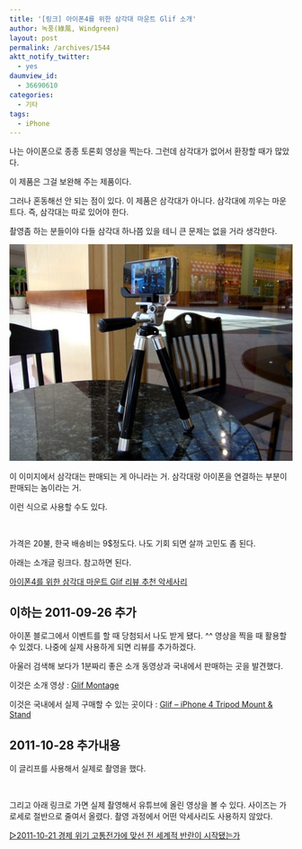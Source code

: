 ```yaml
---
title: '[링크] 아이폰4를 위한 삼각대 마운트 Glif 소개'
author: 녹풍(綠風, Windgreen)
layout: post
permalink: /archives/1544
aktt_notify_twitter:
  - yes
daumview_id:
  - 36690610
categories:
  - 기타
tags:
  - iPhone
---
```

나는 아이폰으로 종종 토론회 영상을 찍는다. 그런데 삼각대가 없어서 환장할 때가 많았다.

이 제품은 그걸 보완해 주는 제품이다.

그러나 혼동해선 안 되는 점이 있다. 이 제품은 삼각대가 아니다. 삼각대에 끼우는 마운트다. 즉, 삼각대는 따로 있어야 한다.

촬영좀 하는 분들이야 다들 삼각대 하나쯤 있을 테니 큰 문제는 없을 거라 생각한다.

<img class="aligncenter" alt="" src="/uploads/legacy/iphone-glif2.jpg" />

이 이미지에서 삼각대는 판매되는 게 아니라는 거. 삼각대랑 아이폰을 연결하는 부분이 판매되는 놈이라는 거.

이런 식으로 사용할 수도 있다.

<img class="aligncenter" alt="" src="https://dl.dropbox.com/u/15546257/blog/mytory/iphone-glif.jpg" />

가격은 20불, 한국 배송비는 9$정도다. 나도 기회 되면 살까 고민도 좀 된다.

아래는 소개글 링크다. 참고하면 된다.

[아이폰4를 위한 삼각대 마운트 Glif 리뷰 추천 악세사리][1]

## 이하는 2011-09-26 추가

아이폰 블로그에서 이벤트를 할 때 당첨되서 나도 받게 됐다. ^^ 영상을 찍을 때 활용할 수 있겠다. 나중에 실제 사용하게 되면 리뷰를 추가하겠다.

아울러 검색해 보다가 1분짜리 좋은 소개 동영상과 국내에서 판매하는 곳을 발견했다.

이것은 소개 영상 : [Glif Montage][2]

이것은 국내에서 실제 구매할 수 있는 곳이다 : [Glif &#8211; iPhone 4 Tripod Mount & Stand][3]

## 2011-10-28 추가내용

이 글리프를 사용해서 실제로 촬영을 했다.

<p style="text-align: center;">
  <img class="aligncenter" alt="" src="https://dl.dropbox.com/u/15546257/blog/mytory/iphone-tripod-using-example.jpg" />
</p>

그리고 아래 링크로 가면 실제 촬영해서 유튜브에 올린 영상을 볼 수 있다. 사이즈는 가로세로 절반으로 줄여서 올렸다. 촬영 과정에서 어떤 악세사리도 사용하지 않았다.

[▷2011-10-21 경제 위기 고통전가에 맞선 전 세계적 반란이 시작됐는가][4]

 [1]: http://iphoneblog.co.kr/1010
 [2]: http://www.youtube.com/watch?v=UO2DPoqSOm0
 [3]: http://www.funshop.co.kr/vs/Detail.aspx?itemno=12192
 [4]: http://www.left21.com/article/10352#youtube